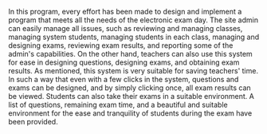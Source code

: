 In this program, every effort has been made to design and implement a program that meets all the needs of the electronic exam day. The site admin can easily manage all issues, such as reviewing and managing classes, managing system students, managing students in each class, managing and designing exams, reviewing exam results, and reporting some of the admin's capabilities. On the other hand, teachers can also use this system for ease in designing questions, designing exams, and obtaining exam results. As mentioned, this system is very suitable for saving teachers' time. In such a way that even with a few clicks in the system, questions and exams can be designed, and by simply clicking once, all exam results can be viewed. Students can also take their exams in a suitable environment. A list of questions, remaining exam time, and a beautiful and suitable environment for the ease and tranquility of students during the exam have been provided.
